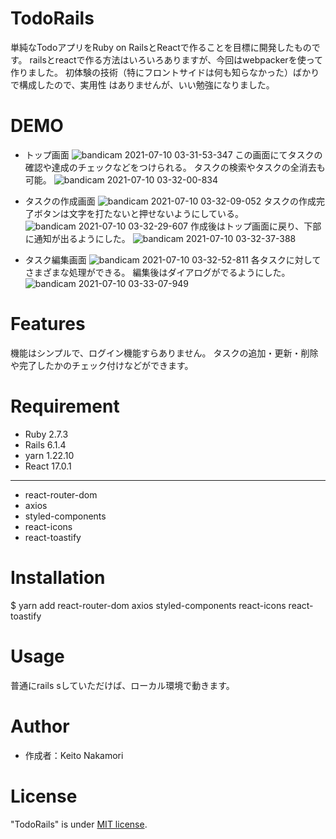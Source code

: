 # TodoRails

単純なTodoアプリをRuby on RailsとReactで作ることを目標に開発したものです。
railsとreactで作る方法はいろいろありますが、今回はwebpackerを使って作りました。
初体験の技術（特にフロントサイドは何も知らなかった）ばかりで構成したので、実用性
はありませんが、いい勉強になりました。


# DEMO

* トップ画面
![bandicam 2021-07-10 03-31-53-347](https://user-images.githubusercontent.com/80662039/125121970-b3221580-e12f-11eb-9dfe-9c172303f798.jpg)
この画面にてタスクの確認や達成のチェックなどをつけられる。
タスクの検索やタスクの全消去も可能。
![bandicam 2021-07-10 03-32-00-834](https://user-images.githubusercontent.com/80662039/125122016-c7661280-e12f-11eb-8adc-2382ff81e9f7.jpg)


* タスクの作成画面
![bandicam 2021-07-10 03-32-09-052](https://user-images.githubusercontent.com/80662039/125122070-d51b9800-e12f-11eb-8d93-dcf51aee2b4e.jpg)
タスクの作成完了ボタンは文字を打たないと押せないようにしている。
![bandicam 2021-07-10 03-32-29-607](https://user-images.githubusercontent.com/80662039/125122114-e4024a80-e12f-11eb-91e9-9e7b8eed76d1.jpg)
作成後はトップ画面に戻り、下部に通知が出るようにした。
![bandicam 2021-07-10 03-32-37-388](https://user-images.githubusercontent.com/80662039/125122136-ed8bb280-e12f-11eb-9079-366cb39a7ec0.jpg)

* タスク編集画面
![bandicam 2021-07-10 03-32-52-811](https://user-images.githubusercontent.com/80662039/125122176-fbd9ce80-e12f-11eb-8de4-347f885311b6.jpg)
各タスクに対してさまざまな処理ができる。
編集後はダイアログがでるようにした。
![bandicam 2021-07-10 03-33-07-949](https://user-images.githubusercontent.com/80662039/125122222-0c8a4480-e130-11eb-9e8b-e837a774ca07.jpg)


# Features

機能はシンプルで、ログイン機能すらありません。
タスクの追加・更新・削除や完了したかのチェック付けなどができます。


# Requirement

* Ruby 2.7.3
* Rails 6.1.4
* yarn 1.22.10
* React 17.0.1
---------------------------------------------------------------------------------------------
* react-router-dom
* axios
* styled-components
* react-icons
* react-toastify

# Installation

$ yarn add react-router-dom axios styled-components react-icons react-toastify

# Usage

普通にrails sしていただけば、ローカル環境で動きます。


# Author

* 作成者：Keito Nakamori

# License

"TodoRails" is under [MIT license](https://en.wikipedia.org/wiki/MIT_License).

